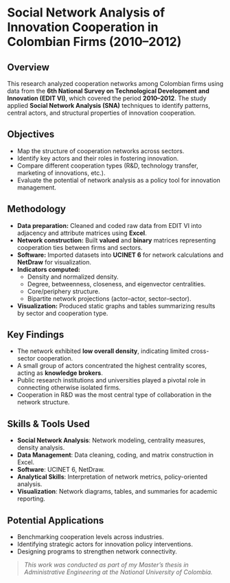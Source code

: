 # Social Network Analysis of Innovation Cooperation in Colombian Firms (2010–2012)

## Overview
This research analyzed cooperation networks among Colombian firms using data from the **6th National Survey on Technological Development and Innovation (EDIT VI)**, which covered the period **2010–2012**. The study applied **Social Network Analysis (SNA)** techniques to identify patterns, central actors, and structural properties of innovation cooperation.

## Objectives
- Map the structure of cooperation networks across sectors.  
- Identify key actors and their roles in fostering innovation.  
- Compare different cooperation types (R&D, technology transfer, marketing of innovations, etc.).  
- Evaluate the potential of network analysis as a policy tool for innovation management.

## Methodology
- **Data preparation:** Cleaned and coded raw data from EDIT VI into adjacency and attribute matrices using **Excel**.  
- **Network construction:** Built **valued** and **binary** matrices representing cooperation ties between firms and sectors.  
- **Software:** Imported datasets into **UCINET 6** for network calculations and **NetDraw** for visualization.  
- **Indicators computed:**
  - Density and normalized density.
  - Degree, betweenness, closeness, and eigenvector centralities.
  - Core/periphery structure.
  - Bipartite network projections (actor–actor, sector–sector).  
- **Visualization:** Produced static graphs and tables summarizing results by sector and cooperation type.

## Key Findings
- The network exhibited **low overall density**, indicating limited cross-sector cooperation.  
- A small group of actors concentrated the highest centrality scores, acting as **knowledge brokers**.  
- Public research institutions and universities played a pivotal role in connecting otherwise isolated firms.  
- Cooperation in R&D was the most central type of collaboration in the network structure.

## Skills & Tools Used
- **Social Network Analysis**: Network modeling, centrality measures, density analysis.  
- **Data Management**: Data cleaning, coding, and matrix construction in Excel.  
- **Software**: UCINET 6, NetDraw.  
- **Analytical Skills**: Interpretation of network metrics, policy-oriented analysis.  
- **Visualization**: Network diagrams, tables, and summaries for academic reporting.

## Potential Applications
- Benchmarking cooperation levels across industries.  
- Identifying strategic actors for innovation policy interventions.  
- Designing programs to strengthen network connectivity.

> _This work was conducted as part of my Master’s thesis in Administrative Engineering at the National University of Colombia._  
